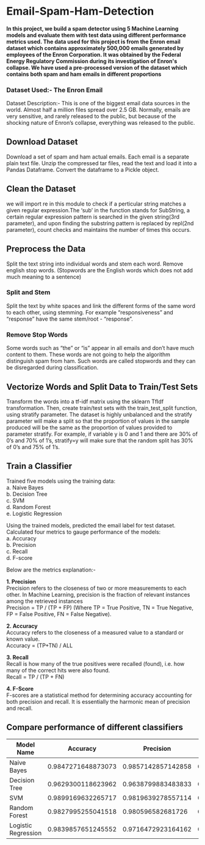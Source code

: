 # Email-Spam-Ham-Detection

#### In this project, we build a spam detector using 5 Machine Learning models and evaluate them with test data using different performance metrics used. The data used for this project is from the Enron email dataset which contains approximately 500,000 emails generated by employees of the Enron Corporation. It was obtained by the Federal Energy Regulatory Commission during its investigation of Enron's collapse. We have used a pre-processed version of the dataset which contains both spam and ham emails in different proportions

### Dataset Used:- The Enron Email 

Dataset Description:- This is one of the biggest email data sources in the world. Almost half a million files spread over 2.5 GB. Normally, emails are very sensitive, and rarely released to the public, but because of the shocking nature of Enron’s collapse, everything was released to the public.

## Download Dataset

Download a set of spam and ham actual emails. Each email is a separate plain text file. Unzip the compressed tar files, read the text and load it into a Pandas Dataframe. Convert the dataframe to a Pickle object.

## Clean the Dataset

we will import re in this module to check if a perticular string matches a given regular expression.The ‘sub’ in the function stands for SubString, a certain regular expression pattern is searched in the given string(3rd parameter), and upon finding the substring pattern is replaced by repl(2nd parameter), count checks and maintains the number of times this occurs. 

## Preprocess the Data

Split the text string into individual words and stem each word. 
Remove english stop words. (Stopwords are the English words which does not add much meaning to a sentence)

### Split and Stem
Split the text by white spaces and link the different forms of the same word to each other, using stemming. For example “responsiveness” and “response” have the same stem/root - “response”.

### Remove Stop Words
Some words such as “the” or “is” appear in all emails and don’t have much content to them. These words are not going to help the algorithm distinguish spam from ham. Such words are called stopwords and they can be disregarded during classification.

## Vectorize Words and Split Data to Train/Test Sets
Transform the words into a tf-idf matrix using the sklearn TfIdf transformation. Then, create train/test sets with the train_test_split function, using stratify parameter. The dataset is highly unbalanced and the stratify parameter will make a split so that the proportion of values in the sample produced will be the same as the proportion of values provided to parameter stratify. For example, if variable y is 0 and 1 and there are 30% of 0’s and 70% of 1’s, stratify=y will make sure that the random split has 30% of 0’s and 75% of 1’s.

## Train a Classifier
Trained five models using the training data:  
a.    Naive Bayes  
b.    Decision Tree  
c.    SVM  
d.    Random Forest  
e.    Logistic Regression  
    
Using the trained models, predicted the email label for test dataset. Calculated four metrics to gauge performance of the models:  
a.    Accuracy  
b.    Precision  
c.    Recall  
d.    F-score  

Below are the metrics explanation:-

**1. Precision**  
Precision refers to the closeness of two or more measurements to each other. In Machine Learning, precision is the fraction of relevant instances among the retrieved instances  
    Precision = TP / (TP + FP) (Where TP = True Positive, TN = True Negative, FP = False Positive, FN = False Negative).

**2. Accuracy**  
Accuracy refers to the closeness of a measured value to a standard or known value.  
    Accuracy = (TP+TN) / ALL

**3. Recall**    
Recall is how many of the true positives were recalled (found), i.e. how many of the correct hits were also found.  
    Recall = TP / (TP + FN)

**4. F-Score**  
F-scores are a statistical method for determining accuracy accounting for both precision and recall. It is essentially the harmonic mean of precision and recall.  

## Compare performance of different classifiers 

| Model Name  | Accuracy  | Precision |  Recall | F-Score |
| ------------- | ------------- | ------------- | ------------- | ------------- |
| Naive Bayes  | 0.9847271648873073  | 0.9857142857142858 | 0.9842794759825327  | 0.9849963583394027 |
| Decision Tree  | 0.9629300118623962 | 0.9638799883483833| 0.9633187772925764 | 0.9635993011065812 |
| SVM  | 0.9899169632265717 | 0.9819639278557114  | 0.9985443959243085  | 0.9901847575057736  |
| Random Forest  | 0.9827995255041518 | 0.980596582681726  | 0.9857350800582242  | 0.9831591173054587  |
| Logistic Regression  | 0.9839857651245552  | 0.9716472923164162  | 0.9976710334788937  | 0.9844872163171503  |

